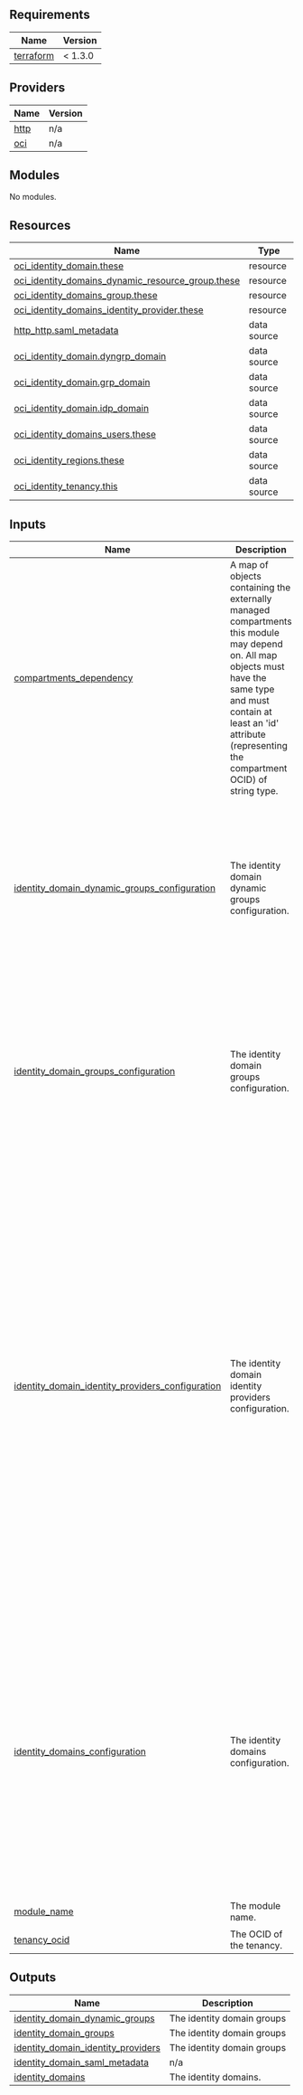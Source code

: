 ## Requirements

| Name | Version |
|------|---------|
| <a name="requirement_terraform"></a> [terraform](#requirement\_terraform) | < 1.3.0 |

## Providers

| Name | Version |
|------|---------|
| <a name="provider_http"></a> [http](#provider\_http) | n/a |
| <a name="provider_oci"></a> [oci](#provider\_oci) | n/a |

## Modules

No modules.

## Resources

| Name | Type |
|------|------|
| [oci_identity_domain.these](https://registry.terraform.io/providers/oracle/oci/latest/docs/resources/identity_domain) | resource |
| [oci_identity_domains_dynamic_resource_group.these](https://registry.terraform.io/providers/oracle/oci/latest/docs/resources/identity_domains_dynamic_resource_group) | resource |
| [oci_identity_domains_group.these](https://registry.terraform.io/providers/oracle/oci/latest/docs/resources/identity_domains_group) | resource |
| [oci_identity_domains_identity_provider.these](https://registry.terraform.io/providers/oracle/oci/latest/docs/resources/identity_domains_identity_provider) | resource |
| [http_http.saml_metadata](https://registry.terraform.io/providers/hashicorp/http/latest/docs/data-sources/http) | data source |
| [oci_identity_domain.dyngrp_domain](https://registry.terraform.io/providers/oracle/oci/latest/docs/data-sources/identity_domain) | data source |
| [oci_identity_domain.grp_domain](https://registry.terraform.io/providers/oracle/oci/latest/docs/data-sources/identity_domain) | data source |
| [oci_identity_domain.idp_domain](https://registry.terraform.io/providers/oracle/oci/latest/docs/data-sources/identity_domain) | data source |
| [oci_identity_domains_users.these](https://registry.terraform.io/providers/oracle/oci/latest/docs/data-sources/identity_domains_users) | data source |
| [oci_identity_regions.these](https://registry.terraform.io/providers/oracle/oci/latest/docs/data-sources/identity_regions) | data source |
| [oci_identity_tenancy.this](https://registry.terraform.io/providers/oracle/oci/latest/docs/data-sources/identity_tenancy) | data source |

## Inputs

| Name | Description | Type | Default | Required |
|------|-------------|------|---------|:--------:|
| <a name="input_compartments_dependency"></a> [compartments\_dependency](#input\_compartments\_dependency) | A map of objects containing the externally managed compartments this module may depend on. All map objects must have the same type and must contain at least an 'id' attribute (representing the compartment OCID) of string type. | `map(any)` | `null` | no |
| <a name="input_identity_domain_dynamic_groups_configuration"></a> [identity\_domain\_dynamic\_groups\_configuration](#input\_identity\_domain\_dynamic\_groups\_configuration) | The identity domain dynamic groups configuration. | <pre>object({<br>    default_identity_domain_id  = optional(string)<br>    default_defined_tags        = optional(map(string))<br>    default_freeform_tags       = optional(map(string))<br>    dynamic_groups = map(object({<br>      identity_domain_id        = optional(string),<br>      name                      = string,<br>      description               = optional(string),<br>      matching_rule             = string,<br>      defined_tags              = optional(map(string)),<br>      freeform_tags             = optional(map(string))<br>    }))<br>  })</pre> | `null` | no |
| <a name="input_identity_domain_groups_configuration"></a> [identity\_domain\_groups\_configuration](#input\_identity\_domain\_groups\_configuration) | The identity domain groups configuration. | <pre>object({<br>    default_identity_domain_id  = optional(string)<br>    default_defined_tags        = optional(map(string))<br>    default_freeform_tags       = optional(map(string))<br>    groups = map(object({<br>      identity_domain_id        = optional(string),<br>      name                      = string,<br>      description               = optional(string),<br>      requestable               = optional(bool),<br>      members                   = optional(list(string)),<br>      defined_tags              = optional(map(string)),<br>      freeform_tags             = optional(map(string))<br>    }))<br>  })</pre> | `null` | no |
| <a name="input_identity_domain_identity_providers_configuration"></a> [identity\_domain\_identity\_providers\_configuration](#input\_identity\_domain\_identity\_providers\_configuration) | The identity domain identity providers configuration. | <pre>object({<br>    default_identity_domain_id  = optional(string)<br>    #default_defined_tags        = optional(map(string))<br>    #default_freeform_tags       = optional(map(string))<br>    identity_providers = map(object({<br>      identity_domain_id        = optional(string),<br>      name                      = string,<br>      description               = optional(string),<br>      icon_file                 = optional(string),<br>      enabled                   = bool,<br>      name_id_format            = optional(string),<br>      user_mapping_method       = optional(string),<br>      user_mapping_store_attribute = optional(string),<br>      assertion_attribute          = optional(string),<br><br>      idp_metadata_file         = optional(string),<br><br>      idp_issuer_uri            = optional(string),<br>      sso_service_url           = optional(string),<br>      sso_service_binding       = optional(string),<br>      idp_signing_certificate   = optional(string),<br>      idp_encryption_certificate = optional(string),<br>      enable_global_logout      = optional(bool),<br>      idp_logout_request_url    = optional(string),<br>      idp_logout_response_url   = optional(string),<br>      idp_logout_binding        = optional(string),<br><br>      signature_hash_algorithm  = optional(string),<br>      send_signing_certificate  = optional(bool),<br>      #defined_tags              = optional(map(string)),<br>      #freeform_tags             = optional(map(string))<br>    }))<br>  })</pre> | `null` | no |
| <a name="input_identity_domains_configuration"></a> [identity\_domains\_configuration](#input\_identity\_domains\_configuration) | The identity domains configuration. | <pre>object({<br>    default_compartment_id = optional(string)<br>    default_defined_tags   = optional(map(string))<br>    default_freeform_tags  = optional(map(string))<br>    identity_domains = map(object({<br>      compartment_id            = optional(string),<br>      display_name              = string,<br>      description               = string,<br>      home_region               = optional(string),<br>      license_type              = string,<br>      admin_email               = optional(string),<br>      admin_first_name          = optional(string),<br>      admin_last_name           = optional(string),<br>      admin_user_name           = optional(string),<br>      is_hidden_on_login        = optional(bool),<br>      is_notification_bypassed  = optional(bool),<br>      is_primary_email_required = optional(bool),<br>      defined_tags              = optional(map(string)),<br>      freeform_tags             = optional(map(string))<br>    }))<br>  })</pre> | `null` | no |
| <a name="input_module_name"></a> [module\_name](#input\_module\_name) | The module name. | `string` | `"iam-identity-domains"` | no |
| <a name="input_tenancy_ocid"></a> [tenancy\_ocid](#input\_tenancy\_ocid) | The OCID of the tenancy. | `string` | n/a | yes |

## Outputs

| Name | Description |
|------|-------------|
| <a name="output_identity_domain_dynamic_groups"></a> [identity\_domain\_dynamic\_groups](#output\_identity\_domain\_dynamic\_groups) | The identity domain groups |
| <a name="output_identity_domain_groups"></a> [identity\_domain\_groups](#output\_identity\_domain\_groups) | The identity domain groups |
| <a name="output_identity_domain_identity_providers"></a> [identity\_domain\_identity\_providers](#output\_identity\_domain\_identity\_providers) | The identity domain groups |
| <a name="output_identity_domain_saml_metadata"></a> [identity\_domain\_saml\_metadata](#output\_identity\_domain\_saml\_metadata) | n/a |
| <a name="output_identity_domains"></a> [identity\_domains](#output\_identity\_domains) | The identity domains. |
